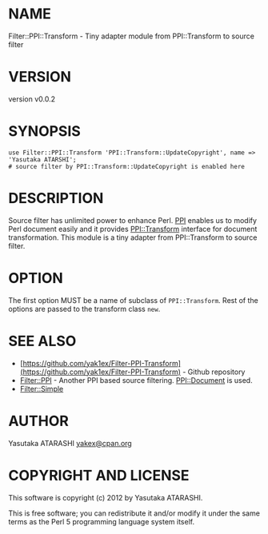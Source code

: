 # NAME

Filter::PPI::Transform - Tiny adapter module from PPI::Transform to source filter

# VERSION

version v0.0.2

# SYNOPSIS

    use Filter::PPI::Transform 'PPI::Transform::UpdateCopyright', name => 'Yasutaka ATARSHI';
    # source filter by PPI::Transform::UpdateCopyright is enabled here

# DESCRIPTION

Source filter has unlimited power to enhance Perl.
[PPI](http://search.cpan.org/perldoc?PPI) enables us to modify Perl document easily and it provides [PPI::Transform](http://search.cpan.org/perldoc?PPI::Transform) interface for document transformation.
This module is a tiny adapter from PPI::Transform to source filter.

# OPTION

The first option MUST be a name of subclass of `PPI::Transform`. Rest of the options are passed to the transform class `new`.

# SEE ALSO

- [https://github.com/yak1ex/Filter-PPI-Transform](https://github.com/yak1ex/Filter-PPI-Transform) - Github repository
- [Filter::PPI](http://search.cpan.org/perldoc?Filter::PPI) - Another PPI based source filtering. [PPI::Document](http://search.cpan.org/perldoc?PPI::Document) is used.
- [Filter::Simple](http://search.cpan.org/perldoc?Filter::Simple)

# AUTHOR

Yasutaka ATARASHI <yakex@cpan.org>

# COPYRIGHT AND LICENSE

This software is copyright (c) 2012 by Yasutaka ATARASHI.

This is free software; you can redistribute it and/or modify it under
the same terms as the Perl 5 programming language system itself.
